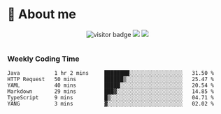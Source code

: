<!-- ![](https://youpai.roccoshi.top/img/20200804214216.png) -->

# 🧐 About me
 
<p align="center">
<img src="https://visitor-badge.laobi.icu/badge?page_id=Lincest.Lincest&title=hits" alt="visitor badge"/>
<a href="mailto:imroccoshi@gmail.com"><img src="https://img.shields.io/badge/gmail-imroccoshi%40gmail.com-red"></a>
<a href="https://blog.roccoshi.top"><img src="https://img.shields.io/badge/blog-roccoshi-green"></a>
</p>

<div align="center">
  <img src="https://github-readme-stats.vercel.app/api?username=Lincest&show_icons=true&count_private=true&show_owner=true" alt="">
   <!-- <img src="https://github-readme-stats.vercel.app/api/wakatime?username=Moreality&v=2" alt=""/> -->
</div>

### Weekly Coding Time

<!--START_SECTION:waka-->

```text
Java           1 hr 2 mins     ████████░░░░░░░░░░░░░░░░░   31.50 %
HTTP Request   50 mins         ██████▒░░░░░░░░░░░░░░░░░░   25.47 %
YAML           40 mins         █████░░░░░░░░░░░░░░░░░░░░   20.54 %
Markdown       29 mins         ███▓░░░░░░░░░░░░░░░░░░░░░   14.85 %
TypeScript     9 mins          █▒░░░░░░░░░░░░░░░░░░░░░░░   04.71 %
YANG           3 mins          ▓░░░░░░░░░░░░░░░░░░░░░░░░   02.02 %
```

<!--END_SECTION:waka-->


